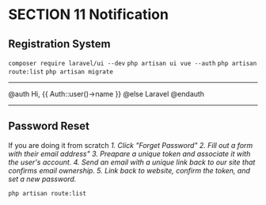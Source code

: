 # SECTION 11 Notification

## Registration System

`composer require laravel/ui --dev`
`php artisan ui vue --auth`
`php artisan route:list`
`php artisan migrate`

---

@auth
Hi, {{ Auth::user()->name }}
@else
Laravel
@endauth

---

## Password Reset

If you are doing it from scratch
_1. Click "Forget Password"_
_2. Fill out a form with their email address"_
_3. Preapare a unique token and associate it with the user's account._
_4. Send an email with a unique link back to our site that confirms email ownership._
_5. Link back to website, confirm the token, and set a new password._

`php artisan route:list`
